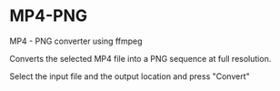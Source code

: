 # MP4-PNG
MP4 - PNG converter using ffmpeg

Converts the selected MP4 file into a PNG sequence at full resolution.

Select the input file and the output location and press "Convert"
